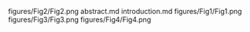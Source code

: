 figures/Fig2/Fig2.png
abstract.md
introduction.md
figures/Fig1/Fig1.png
figures/Fig3/Fig3.png
figures/Fig4/Fig4.png